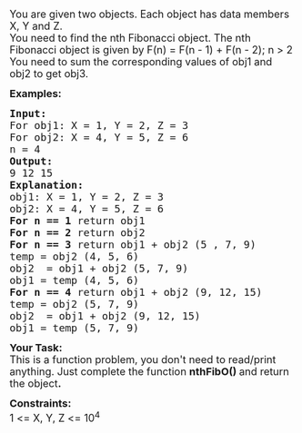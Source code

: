 <div class="problemQuestion">
<p><span style="font-size:18px">You are given two objects. Each object has data members X, Y and Z.<br>
You need to find the nth Fibonacci object. The nth Fibonacci object is given by F(n) = F(n - 1) + F(n - 2); n &gt; 2<br>
You need to sum the corresponding values of obj1 and obj2 to get obj3.</span></p>

<p><span style="font-size:18px"><strong>Examples:</strong></span></p>

<pre><span style="font-size:18px"><strong>Input:</strong>
For obj1: X = 1, Y = 2, Z = 3
For obj2: X = 4, Y = 5, Z = 6
n = 4</span>
<span style="font-size:18px"><strong>Output:</strong>
9 12 15</span>
<strong><span style="font-size:18px">Explanation:</span></strong>
<span style="font-size:18px">obj1: X = 1, Y = 2, Z = 3</span>
<span style="font-size:18px">obj2: X = 4, Y = 5, Z = 6</span>
<span style="font-size:18px"><strong>For n == 1</strong> return obj1</span>
<span style="font-size:18px"><strong>For n == 2</strong> return obj2</span>
<span style="font-size:18px"><strong>For n == 3</strong> return obj1 + obj2 (5 , 7, 9)</span>
<span style="font-size:18px">temp = obj2 (4, 5, 6)</span>
<span style="font-size:18px">obj2  = obj1 + obj2 (5, 7, 9)</span>
<span style="font-size:18px">obj1 = temp (4, 5, 6)</span>
<span style="font-size:18px"><strong>For n == 4</strong> return obj1 + obj2 (9, 12, 15)</span>
<span style="font-size:18px">temp = obj2 (5, 7, 9)</span>
<span style="font-size:18px">obj2  = obj1 + obj2 (9, 12, 15)</span>
<span style="font-size:18px">obj1 = temp (5, 7, 9)</span></pre>

<p><span style="font-size:18px"><strong>Your Task:</strong><br>
This is a function problem, you don't need to read/print anything. Just complete the function <strong>nthFibO() </strong>and return the object<strong>.</strong></span></p>

<p><span style="font-size:18px"><strong>Constraints:</strong><br>
1 &lt;= X, Y, Z&nbsp;&lt;= 10<sup>4</sup></span></p>
</div>